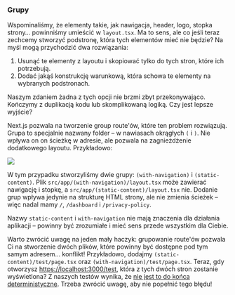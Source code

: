 ### Grupy

Wspominaliśmy, że elementy takie, jak nawigacja, header, logo, stopka strony… powinniśmy umieścić w `layout.tsx`. Ma to sens, ale co jeśli teraz zechcemy stworzyć podstronę, która tych elementów mieć nie będzie? Na myśl mogą przychodzić dwa rozwiązania:

1. Usunąć te elementy z layoutu i skopiować tylko do tych stron, które ich potrzebują.
2. Dodać jakąś konstrukcję warunkową, która schowa te elementy na wybranych podstronach.

Naszym zdaniem żadna z tych opcji nie brzmi zbyt przekonywająco. Kończymy z duplikacją kodu lub skomplikowaną logiką. Czy jest lepsze wyjście?

Next.js pozwala na tworzenie group route'ów, które ten problem rozwiązują. Grupa to specjalnie nazwany folder – w nawiasach okrągłych `(` i `)`. Nie wpływa on on ścieżkę w adresie, ale pozwala na zagnieżdżenie dodatkowego layoutu. Przykładowo:

![](https://static.lms.hyperfunctor.com/nextjsmasters/2/groups.png)

W tym przypadku stworzyliśmy dwie grupy: `(with-navigation)` i `(static-content)`. Plik `src/app/(with-navigation)/layout.tsx` może zawierać nawigację i stopkę, a `src/app/(static-content)/layout.tsx` nie. Dodanie grup wpływa jedynie na strukturę HTML strony, ale nie zmienia ścieżek – więc nadal mamy `/`, `/dashboard` i `/privacy-policy`.

Nazwy `static-content` i `with-navigation` nie mają znaczenia dla działania aplikacji – powinny być zrozumiałe i mieć sens przede wszystkim dla Ciebie.

Warto zwrócić uwagę na jeden mały haczyk: grupowanie route'ów pozwala Ci na stworzenie dwóch plików, które powinny być dostępne pod tym samym adresem… konflikt! Przykładowo, dodajmy `(static-content)/test/page.tsx` oraz `(with-navigation)/test/page.tsx`. Teraz, gdy otworzysz [https://localhost:3000/test](https://localhost:3000/test), która z tych dwóch stron zostanie wyświetlona? Z naszych testów wynika, że [nie jest to do końca deterministyczne](https://github.com/vercel/next.js/issues/51345). Trzeba zwrócić uwagę, aby nie popełnić tego błędu!